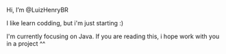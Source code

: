 Hi, I’m @LuizHenryBR

I like learn codding, but i'm just starting :)

I'm currently focusing on Java. If you are reading this, i hope work with you in a project ^^
